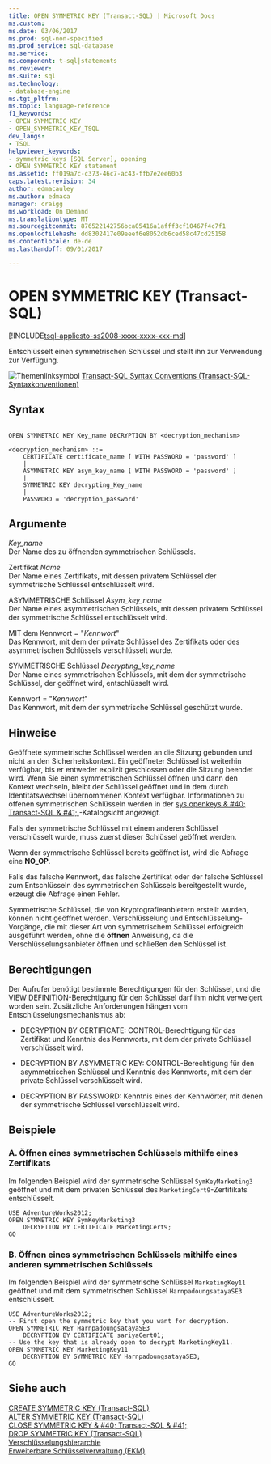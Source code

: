 ```yaml
---
title: OPEN SYMMETRIC KEY (Transact-SQL) | Microsoft Docs
ms.custom: 
ms.date: 03/06/2017
ms.prod: sql-non-specified
ms.prod_service: sql-database
ms.service: 
ms.component: t-sql|statements
ms.reviewer: 
ms.suite: sql
ms.technology:
- database-engine
ms.tgt_pltfrm: 
ms.topic: language-reference
f1_keywords:
- OPEN SYMMETRIC KEY
- OPEN_SYMMETRIC_KEY_TSQL
dev_langs:
- TSQL
helpviewer_keywords:
- symmetric keys [SQL Server], opening
- OPEN SYMMETRIC KEY statement
ms.assetid: ff019a7c-c373-46c7-ac43-ffb7e2ee60b3
caps.latest.revision: 34
author: edmacauley
ms.author: edmaca
manager: craigg
ms.workload: On Demand
ms.translationtype: MT
ms.sourcegitcommit: 876522142756bca05416a1afff3cf10467f4c7f1
ms.openlocfilehash: dd8302417e09eeef6e8052db6ced58c47cd25158
ms.contentlocale: de-de
ms.lasthandoff: 09/01/2017

---
```

# <a name="open-symmetric-key-transact-sql"></a>OPEN SYMMETRIC KEY (Transact-SQL)
[!INCLUDE[tsql-appliesto-ss2008-xxxx-xxxx-xxx-md](../../includes/tsql-appliesto-ss2008-xxxx-xxxx-xxx-md.md)]

  Entschlüsselt einen symmetrischen Schlüssel und stellt ihn zur Verwendung zur Verfügung.  
  
 ![Themenlinksymbol](../../database-engine/configure-windows/media/topic-link.gif "Topic link icon") [Transact-SQL Syntax Conventions (Transact-SQL-Syntaxkonventionen)](../../t-sql/language-elements/transact-sql-syntax-conventions-transact-sql.md)  
  
## <a name="syntax"></a>Syntax  
  
```  
  
OPEN SYMMETRIC KEY Key_name DECRYPTION BY <decryption_mechanism>  
  
<decryption_mechanism> ::=  
    CERTIFICATE certificate_name [ WITH PASSWORD = 'password' ]  
    |  
    ASYMMETRIC KEY asym_key_name [ WITH PASSWORD = 'password' ]  
    |  
    SYMMETRIC KEY decrypting_Key_name  
    |  
    PASSWORD = 'decryption_password'  
```  
  
## <a name="arguments"></a>Argumente  
 *Key_name*  
 Der Name des zu öffnenden symmetrischen Schlüssels.  
  
 Zertifikat *Name*  
 Der Name eines Zertifikats, mit dessen privatem Schlüssel der symmetrische Schlüssel entschlüsselt wird.  
  
 ASYMMETRISCHE Schlüssel *Asym_key_name*  
 Der Name eines asymmetrischen Schlüssels, mit dessen privatem Schlüssel der symmetrische Schlüssel entschlüsselt wird.  
  
 MIT dem Kennwort = "*Kennwort*"  
 Das Kennwort, mit dem der private Schlüssel des Zertifikats oder des asymmetrischen Schlüssels verschlüsselt wurde.  
  
 SYMMETRISCHE Schlüssel *Decrypting_key_name*  
 Der Name eines symmetrischen Schlüssels, mit dem der symmetrische Schlüssel, der geöffnet wird, entschlüsselt wird.  
  
 Kennwort = "*Kennwort*"  
 Das Kennwort, mit dem der symmetrische Schlüssel geschützt wurde.  
  
## <a name="remarks"></a>Hinweise  
 Geöffnete symmetrische Schlüssel werden an die Sitzung gebunden und nicht an den Sicherheitskontext. Ein geöffneter Schlüssel ist weiterhin verfügbar, bis er entweder explizit geschlossen oder die Sitzung beendet wird. Wenn Sie einen symmetrischen Schlüssel öffnen und dann den Kontext wechseln, bleibt der Schlüssel geöffnet und in dem durch Identitätswechsel übernommenen Kontext verfügbar. Informationen zu offenen symmetrischen Schlüsseln werden in der [sys.openkeys & #40; Transact-SQL & #41; ](../../relational-databases/system-catalog-views/sys-openkeys-transact-sql.md) -Katalogsicht angezeigt.  
  
 Falls der symmetrische Schlüssel mit einem anderen Schlüssel verschlüsselt wurde, muss zuerst dieser Schlüssel geöffnet werden.  
  
 Wenn der symmetrische Schlüssel bereits geöffnet ist, wird die Abfrage eine **NO_OP**.  
  
 Falls das falsche Kennwort, das falsche Zertifikat oder der falsche Schlüssel zum Entschlüsseln des symmetrischen Schlüssels bereitgestellt wurde, erzeugt die Abfrage einen Fehler.  
  
 Symmetrische Schlüssel, die von Kryptografieanbietern erstellt wurden, können nicht geöffnet werden. Verschlüsselung und Entschlüsselung-Vorgänge, die mit dieser Art von symmetrischem Schlüssel erfolgreich ausgeführt werden, ohne die **öffnen** Anweisung, da die Verschlüsselungsanbieter öffnen und schließen den Schlüssel ist.  
  
## <a name="permissions"></a>Berechtigungen  
 Der Aufrufer benötigt bestimmte Berechtigungen für den Schlüssel, und die VIEW DEFINITION-Berechtigung für den Schlüssel darf ihm nicht verweigert worden sein. Zusätzliche Anforderungen hängen vom Entschlüsselungsmechanismus ab:  
  
-   DECRYPTION BY CERTIFICATE: CONTROL-Berechtigung für das Zertifikat und Kenntnis des Kennworts, mit dem der private Schlüssel verschlüsselt wird.  
  
-   DECRYPTION BY ASYMMETRIC KEY: CONTROL-Berechtigung für den asymmetrischen Schlüssel und Kenntnis des Kennworts, mit dem der private Schlüssel verschlüsselt wird.  
  
-   DECRYPTION BY PASSWORD: Kenntnis eines der Kennwörter, mit denen der symmetrische Schlüssel verschlüsselt wird.  
  
## <a name="examples"></a>Beispiele  
  
### <a name="a-opening-a-symmetric-key-by-using-a-certificate"></a>A. Öffnen eines symmetrischen Schlüssels mithilfe eines Zertifikats  
 Im folgenden Beispiel wird der symmetrische Schlüssel `SymKeyMarketing3` geöffnet und mit dem privaten Schlüssel des `MarketingCert9`-Zertifikats entschlüsselt.  
  
```  
USE AdventureWorks2012;  
OPEN SYMMETRIC KEY SymKeyMarketing3   
    DECRYPTION BY CERTIFICATE MarketingCert9;  
GO  
```  
  
### <a name="b-opening-a-symmetric-key-by-using-another-symmetric-key"></a>B. Öffnen eines symmetrischen Schlüssels mithilfe eines anderen symmetrischen Schlüssels  
 Im folgenden Beispiel wird der symmetrische Schlüssel `MarketingKey11` geöffnet und mit dem symmetrischen Schlüssel `HarnpadoungsatayaSE3` entschlüsselt.  
  
```  
USE AdventureWorks2012;  
-- First open the symmetric key that you want for decryption.  
OPEN SYMMETRIC KEY HarnpadoungsatayaSE3   
    DECRYPTION BY CERTIFICATE sariyaCert01;  
-- Use the key that is already open to decrypt MarketingKey11.  
OPEN SYMMETRIC KEY MarketingKey11   
    DECRYPTION BY SYMMETRIC KEY HarnpadoungsatayaSE3;  
GO   
```  
  
## <a name="see-also"></a>Siehe auch  
 [CREATE SYMMETRIC KEY &#40;Transact-SQL&#41;](../../t-sql/statements/create-symmetric-key-transact-sql.md)   
 [ALTER SYMMETRIC KEY &#40;Transact-SQL&#41;](../../t-sql/statements/alter-symmetric-key-transact-sql.md)   
 [CLOSE SYMMETRIC KEY & #40; Transact-SQL & #41;](../../t-sql/statements/close-symmetric-key-transact-sql.md)   
 [DROP SYMMETRIC KEY &#40;Transact-SQL&#41;](../../t-sql/statements/drop-symmetric-key-transact-sql.md)   
 [Verschlüsselungshierarchie](../../relational-databases/security/encryption/encryption-hierarchy.md)   
 [Erweiterbare Schlüsselverwaltung &#40;EKM&#41;](../../relational-databases/security/encryption/extensible-key-management-ekm.md)  
  
  

